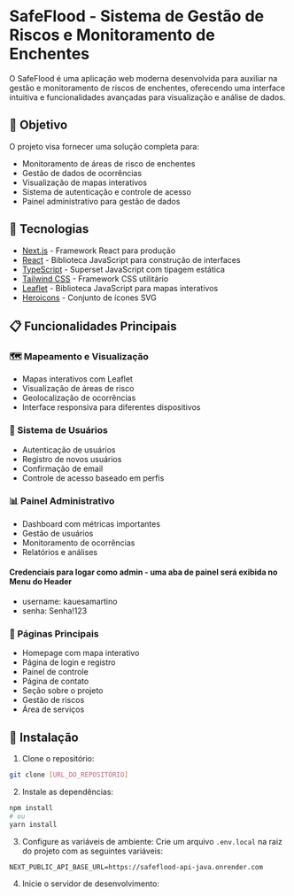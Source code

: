 # SafeFlood - Sistema de Gestão de Riscos e Monitoramento de Enchentes

O SafeFlood é uma aplicação web moderna desenvolvida para auxiliar na gestão e monitoramento de riscos de enchentes, oferecendo uma interface intuitiva e funcionalidades avançadas para visualização e análise de dados.

## 🎯 Objetivo

O projeto visa fornecer uma solução completa para:
- Monitoramento de áreas de risco de enchentes
- Gestão de dados de ocorrências
- Visualização de mapas interativos
- Sistema de autenticação e controle de acesso
- Painel administrativo para gestão de dados

## 🚀 Tecnologias

- [Next.js](https://nextjs.org/) - Framework React para produção
- [React](https://reactjs.org/) - Biblioteca JavaScript para construção de interfaces
- [TypeScript](https://www.typescriptlang.org/) - Superset JavaScript com tipagem estática
- [Tailwind CSS](https://tailwindcss.com/) - Framework CSS utilitário
- [Leaflet](https://leafletjs.com/) - Biblioteca JavaScript para mapas interativos
- [Heroicons](https://heroicons.com/) - Conjunto de ícones SVG

## 📋 Funcionalidades Principais

### 🗺️ Mapeamento e Visualização
- Mapas interativos com Leaflet
- Visualização de áreas de risco
- Geolocalização de ocorrências
- Interface responsiva para diferentes dispositivos

### 👥 Sistema de Usuários
- Autenticação de usuários
- Registro de novos usuários
- Confirmação de email
- Controle de acesso baseado em perfis

### 📊 Painel Administrativo
- Dashboard com métricas importantes
- Gestão de usuários
- Monitoramento de ocorrências
- Relatórios e análises

#### Credenciais para logar como admin - uma aba de painel será exibida no Menu do Header
- username: kauesamartino
- senha: Senha!123

### 📱 Páginas Principais
- Homepage com mapa interativo
- Página de login e registro
- Painel de controle
- Página de contato
- Seção sobre o projeto
- Gestão de riscos
- Área de serviços

## 🔧 Instalação

1. Clone o repositório:
```bash
git clone [URL_DO_REPOSITÓRIO]
```

2. Instale as dependências:
```bash
npm install
# ou
yarn install
```

3. Configure as variáveis de ambiente:
Crie um arquivo `.env.local` na raiz do projeto com as seguintes variáveis:
```env
NEXT_PUBLIC_API_BASE_URL=https://safeflood-api-java.onrender.com
```

4. Inicie o servidor de desenvolvimento:
```